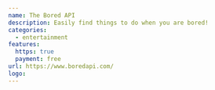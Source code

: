 ```yaml
---
name: The Bored API
description: Easily find things to do when you are bored!
categories:
  - entertainment
features:
  https: true
  payment: free
url: https://www.boredapi.com/
logo:
---
```


